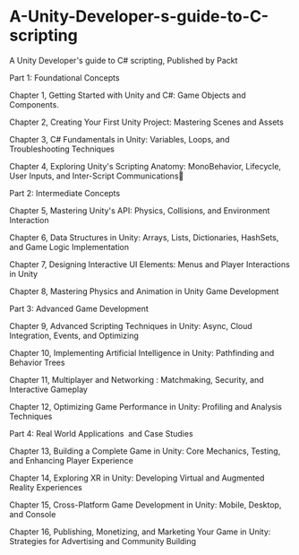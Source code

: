 # A-Unity-Developer-s-guide-to-C-scripting
A Unity Developer's guide to C# scripting, Published by Packt

Part 1: Foundational Concepts

Chapter 1, Getting Started with Unity and C#: Game Objects and Components.

Chapter 2, Creating Your First Unity Project: Mastering Scenes and Assets

Chapter 3, C# Fundamentals in Unity: Variables, Loops, and Troubleshooting Techniques

Chapter 4, Exploring Unity's Scripting Anatomy: MonoBehavior, Lifecycle, User Inputs, and Inter-Script Communications


Part 2: Intermediate Concepts

Chapter 5, Mastering Unity's API: Physics, Collisions, and Environment Interaction

Chapter 6, Data Structures in Unity: Arrays, Lists, Dictionaries, HashSets, and Game Logic Implementation

Chapter 7, Designing Interactive UI Elements: Menus and Player Interactions in Unity

Chapter 8, Mastering Physics and Animation in Unity Game Development


Part 3: Advanced Game Development

Chapter 9, Advanced Scripting Techniques in Unity: Async, Cloud Integration, Events, and Optimizing

Chapter 10, Implementing Artificial Intelligence in Unity: Pathfinding and Behavior Trees

Chapter 11, Multiplayer and Networking : Matchmaking, Security, and Interactive Gameplay

Chapter 12, Optimizing Game Performance in Unity: Profiling and Analysis Techniques


Part 4: Real World Applications  and Case Studies

Chapter 13, Building a Complete Game in Unity: Core Mechanics, Testing, and Enhancing Player Experience

Chapter 14, Exploring XR in Unity: Developing Virtual and Augmented Reality Experiences

Chapter 15, Cross-Platform Game Development in Unity: Mobile, Desktop, and Console

Chapter 16, Publishing, Monetizing, and Marketing Your Game in Unity: Strategies for Advertising and Community Building

